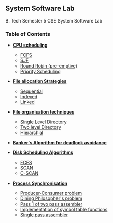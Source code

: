 ## System Software Lab

B. Tech Semester 5 CSE System Software Lab

### Table of Contents

- **[CPU scheduling](program-1/readme.md)**
  - [FCFS](program-1/fcfs.c)
  - [SJF](program-1/sjf.c)
  - [Round Robin (pre-emptive)](program-2/roundrobin.c)
  - [Priority Scheduling](program-2/priority.c)

- **[File allocation Strategies](program-3/readme.md)** 
  - [Sequential](program-3/program3-1.c)
  - [Indexed](program-3/program3-2.c) 
  - [Linked](program-3/program3-3.c)

- **[File organisation techniques](program-4/readme.md)**
  - [Single Level Directory](program-4/singlelevel.c)
  - [Two level Directory](program-4/twolevel.c)
  - [Hierarchial](program-4/hierarchial.c)

- **[Banker's Algorithm for deadlock avoidance](program-5/README.md)**

- **[Disk Scheduling Algorithms](program-7/README.md)**
  - [FCFS](program-7/README.md)
  - [SCAN](program-7/README.md)
  - [C-SCAN](program-7/README.md)

- **[Process Synchronisation]()**
  - [Producer-Consumer problem](program-6/readme.md) 
  - [Dining Philosopher's problem](program-8/README.md)
  - [Pass 1 of two pass assembler](program-9/README.md)
  - [Implementation of symbol table functions](program-10/README.md)
  - [Single pass assembler](program-12/README.md)
 
